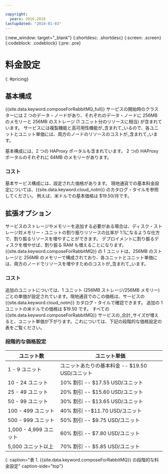 ```yaml
---

copyright:
  years: 2016,2018
lastupdated: "2018-01-03"
---
```


{:new_window: target="_blank"}
{:shortdesc: .shortdesc}
{:screen: .screen}
{:codeblock: .codeblock}
{:pre: .pre}

# 料金設定
{: #pricing}

## 基本構成
{{site.data.keyword.composeForRabbitMQ_full}} サービスの開始時のクラスターには 2 つのデータ・ノードがあり、それぞれのデータ・ノードに 256MB のメモリーと 256MB のストレージ (1 ユニット分のリソースに相当) が含まれています。 サービスには複製機能と高可用性機能が_含まれて_いるので、各ユニットとユニット単価には、両方のノードのリソースのコストが_含まれて_います。

基本構成には、2 つの HAProxy ポータルも含まれています。 2 つの HAProxy ポータルのそれぞれに 64MB のメモリーがあります。

### コスト
基本サービス構成には、設定された価格があります。 現地通貨での基本料金設定については、{{site.data.keyword.cloud_notm}} のカタログ・タイルを参照してください。 例えば、米ドルでの基本価格は $19.50/月です。

## 拡張オプション
サービスのストレージやメモリーを追加する必要がある場合は、ディスク・ストレージ対メモリー・ユニットの割り振りリソースの比率が 1:1になるような仕方で、割り振るリソースを増やすことができます。 デプロイメントに割り振るディスクを増やせば、割り振る RAM も増えることになります。 {{site.data.keyword.composeForRabbitMQ}} の 1 ユニットは、256MB のストレージと 256MB のメモリーで構成されており、各ユニットとユニット単価には、両方のノードでリソースを増やすためのコストが_含まれて_います。

### コスト
追加のユニットについては、1 ユニット (256MB ストレージ/256MB メモリー) ごとの単価が設定されています。現地通貨でのこの価格は、サービスの {{site.data.keyword.cloud_notm}} カタログ・タイルで確認できます。 追加の 1 ユニットの米ドルでの価格は $19.50 です。 すべての {{site.data.keyword.composeForRabbitMQ}} サービスの_合計_サイズが増えると、ユニット単価が下がります。これについては、下記の段階的な価格設定の表をご覧ください。

### 段階的な価格設定
ユニット数|ユニット単価
----------|-----------
1 - 9 ユニット|ユニットあたりの基本料金 -- $19.50 USD/ユニット
10 - 24 ユニット|10% 割引 -- $17.55 USD/ユニット
25 - 49 ユニット|20% 割引 -- $15.60 USD/ユニット
50 - 99 ユニット|30% 割引 -- $13.65 USD/ユニット
100 - 499 ユニット|40% 割引 --$11.70 USD/ユニット
500 - 999 ユニット|50% 割引 -- $9.75 USD/ユニット
1,000 - 4,999 ユニット|60% 割引 -- $7.80 USD/ユニット
5,000 ユニット以上|70% 割引 -- $5.85 USD/ユニット
{: caption="表 1. {{site.data.keyword.composeForRabbitMQ}} の段階的な料金設定" caption-side="top"}

